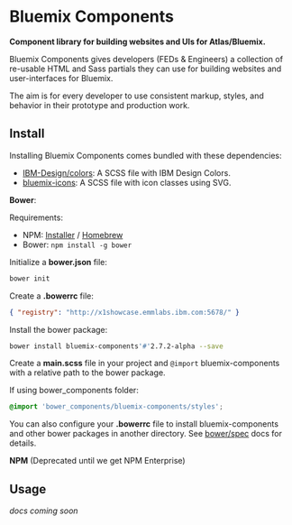 # Bluemix Components

**Component library for building websites and UIs for Atlas/Bluemix.**

Bluemix Components gives developers (FEDs & Engineers) a collection of re-usable HTML and Sass partials they can use for building websites and user-interfaces for Bluemix.

The aim is for every developer to use consistent markup, styles, and behavior in their prototype and production work.

## Install

Installing Bluemix Components comes bundled with these dependencies:

- [IBM-Design/colors](https://github.com/IBM-Design/colors): A SCSS file with IBM Design Colors.
- [bluemix-icons](https://github.ibm.com/Bluemix/bluemix-icons): A SCSS file with icon classes using SVG.

**Bower**:

Requirements:
* NPM: [Installer](https://nodejs.org/en/) / [Homebrew](http://blog.teamtreehouse.com/install-node-js-npm-mac)
* Bower: `npm install -g bower`

Initialize a **bower.json** file:
```bash
bower init
```

Create a **.bowerrc** file:
```json
{ "registry": "http://x1showcase.emmlabs.ibm.com:5678/" }
```

Install the bower package:

```bash
bower install bluemix-components'#'2.7.2-alpha --save
```

Create a **main.scss** file in your project and `@import` bluemix-components with a relative path to the bower package.

If using bower_components folder:
```scss
@import 'bower_components/bluemix-components/styles';
```

You can also configure your **.bowerrc** file to install bluemix-components and other bower packages in another directory. See [bower/spec](https://github.com/bower/spec/blob/master/config.md#directory) docs for details.

**NPM** (Deprecated until we get NPM Enterprise)

## Usage

*docs coming soon*
